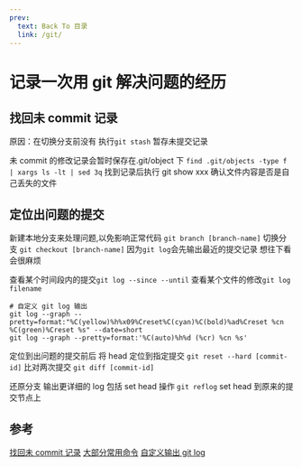 ```yaml
---
prev:
  text: Back To 目录
  link: /git/
---
```


# 记录一次用 git 解决问题的经历

## 找回未 commit 记录

原因：在切换分支前没有 执行`git stash` 暂存未提交记录

未 commit 的修改记录会暂时保存在.git/object 下
`find .git/objects -type f | xargs ls -lt | sed 3q`
找到记录后执行 git show xxx
确认文件内容是否是自己丢失的文件

## 定位出问题的提交

新建本地分支来处理问题,以免影响正常代码
`git branch [branch-name]`
切换分支
`git checkout [branch-name]`
因为`git log`会先输出最近的提交记录 想往下看会很麻烦

查看某个时间段内的提交`git log --since --until`
查看某个文件的修改`git log filename`

```git
# 自定义 git log 输出
git log --graph --pretty=format:"%C(yellow)%h%x09%Creset%C(cyan)%C(bold)%ad%Creset %cn %C(green)%Creset %s" --date=short
git log --graph --pretty=format:'%C(auto)%h%d (%cr) %cn %s'
```

定位到出问题的提交前后
将 head 定位到指定提交
`git reset --hard [commit-id]`
比对两次提交
`git diff [commit-id]`

还原分支 输出更详细的 log 包括 set head 操作
`git reflog`
set head 到原来的提交节点上

## 参考

[找回未 commit 记录](https://blog.csdn.net/blink_cao/article/details/128707589)
[大部分常用命令](https://worktile.com/kb/ask/20275.html)
[自定义输出 git log](https://qastack.cn/programming/14243380/how-to-configure-git-log-to-show-commit-date)
